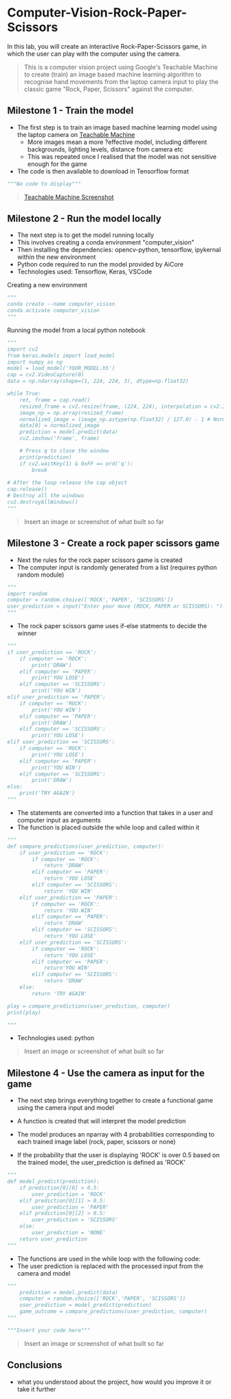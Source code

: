 # Computer-Vision-Rock-Paper-Scissors
In this lab, you will create an interactive Rock-Paper-Scissors game, in which the user can play with the computer using the camera.

> This is a computer vision project using Google's Teachable Machine to create (train) an image based machine learning algorithm to recognise hand movements from the laptop camera input to play the classic game "Rock, Paper, Scissors" against the computer. 
> 

## Milestone 1 - Train the model

- The first step is to train an image based machine learning model using the laptop camera on [Teachable Machine](https://teachablemachine.withgoogle.com/)
  - More images mean a more ?effective model, including different backgrounds, lighting levels, distance from camera etc
  - This was repeated once I realised that the model was not sensitive enough for the game 
- The code is then available to download in Tensorflow format

```python
"""No code to display"""
```

>[Teachable Machine Screenshot](/Desktop/RPS_screenshots/Milestone_1.jpeg)


## Milestone 2 - Run the model locally

- The next step is to get the model running locally
- This involves creating a conda environment "computer_vision"
- Then installing the dependencies: opencv-python, tensorflow, ipykernal within the new environment
- Python code required to run the model provided by AiCore
- Technologies used: Tensorflow, Keras, VSCode 

Creating a new environment
```python
"""
conda create --name computer_vision
conda activate computer_vision
"""
```

Running the model from a local python notebook
```python
"""
import cv2
from keras.models import load_model
import numpy as np
model = load_model('YOUR_MODEL.h5')
cap = cv2.VideoCapture(0)
data = np.ndarray(shape=(1, 224, 224, 3), dtype=np.float32)

while True: 
    ret, frame = cap.read()
    resized_frame = cv2.resize(frame, (224, 224), interpolation = cv2.INTER_AREA)
    image_np = np.array(resized_frame)
    normalized_image = (image_np.astype(np.float32) / 127.0) - 1 # Normalize the image
    data[0] = normalized_image
    prediction = model.predict(data)
    cv2.imshow('frame', frame)

    # Press q to close the window
    print(prediction)
    if cv2.waitKey(1) & 0xFF == ord('q'):
        break
            
# After the loop release the cap object
cap.release()
# Destroy all the windows
cv2.destroyAllWindows()
"""
```

>Insert an image or screenshot of what built so far

## Milestone 3 - Create a rock paper scissors game

- Next the rules for the rock paper scissors game is created
- The computer input is randomly generated from a list (requires python random module)

```python
"""
import random
computer = random.choice(['ROCK','PAPER', 'SCISSORS'])
user_prediction = input("Enter your move (ROCK, PAPER or SCISSORS): ")
"""
```

- The rock paper scissors game uses if-else statments to decide the winner

```python
"""
if user_prediction == 'ROCK':
    if computer == 'ROCK':
        print('DRAW')
    elif computer == 'PAPER':
        print('YOU LOSE')
    elif computer == 'SCISSORS':
        print('YOU WIN')
elif user_prediction == 'PAPER':
    if computer == 'ROCK':
        print('YOU WIN')
    elif computer == 'PAPER':
        print('DRAW')
    elif computer == 'SCISSORS':
        print('YOU LOSE')
elif user_prediction == 'SCISSORS':
    if computer == 'ROCK':
        print('YOU LOSE')
    elif computer == 'PAPER':
        print('YOU WIN')
    elif computer == 'SCISSORS':
        print('DRAW') 
else:
    print('TRY AGAIN')
"""
```
- The statements are converted into a function that takes in a user and computer input as arguments
- The function is placed outside the while loop and called within it

```python
"""
def compare_predictions(user_prediction, computer):
    if user_prediction == 'ROCK':
        if computer == 'ROCK':
            return 'DRAW'
        elif computer == 'PAPER':
            return 'YOU LOSE'
        elif computer == 'SCISSORS':
            return 'YOU WIN'
    elif user_prediction == 'PAPER':
        if computer == 'ROCK':
            return 'YOU WIN'
        elif computer == 'PAPER':
            return 'DRAW'
        elif computer == 'SCISSORS':
            return 'YOU LOSE'
    elif user_prediction == 'SCISSORS':
        if computer == 'ROCK':
            return 'YOU LOSE'
        elif computer == 'PAPER':
            return'YOU WIN'
        elif computer == 'SCISSORS':
            return 'DRAW'
    else:
        return 'TRY AGAIN'

play = compare_predictions(user_prediction, computer)
print(play)

"""
```

- Technologies used: python  

>Insert an image or screenshot of what built so far

## Milestone 4 - Use the camera as input for the game

- The next step brings everything together to create a functional game using the camera input and model


- A function is created that will interpret the model prediction
- The model produces an nparray with 4 probabilities corresponding to each trained image label (rock, paper, scissors or none)
- If the probability that the user is displaying 'ROCK' is over 0.5 based on the trained model, the user_prediction is defined as 'ROCK'

```python
"""
def model_predict(prediction):
    if prediction[0][0] > 0.5:
        user_prediction = 'ROCK'
    elif prediction[0][1] > 0.5:
        user_prediction = 'PAPER'
    elif prediction[0][2] > 0.5:
        user_prediction = 'SCISSORS'
    else:
        user_prediction = 'NONE'
    return user_prediction
"""
```
- The functions are used in the while loop with the following code:
- The user prediction is replaced with the processed input from the camera and model 

```python
""" 
    prediction = model.predict(data)
    computer = random.choice(['ROCK','PAPER', 'SCISSORS'])
    user_prediction = model_predict(prediction)
    game_outcome = compare_predictions(user_prediction, computer)
"""
```

```python
"""Insert your code here"""
```

>Insert an image or screenshot of what built so far

## Conclusions

- what you understood about the project, how would you improve it or take it further 
